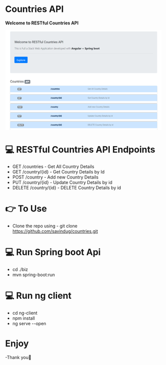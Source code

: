 # Countries API

**Welcome to RESTful Countries API**

 <img src="https://github.com/savindug/countries/blob/master/Screenshot%20(20).png">


#  💻 RESTful Countries API Endpoints
  
- GET /countries - Get All Country Details
- GET /country/{id} - Get Country Details by Id
- POST /country - Add new Country Details
- PUT /country/{id} - Update Country Details by id
- DELETE /country/{id} - DELETE Country Details by id

# 👉 To Use

- Clone the repo using 
      - git clone https://github.com/savindug/countries.git

# 💻 Run Spring boot Api
- cd ./biz
- mvn spring-boot:run

# 💻 Run ng client
- cd ng-client
- npm install
- ng serve --open

# Enjoy

-Thank you🙏
